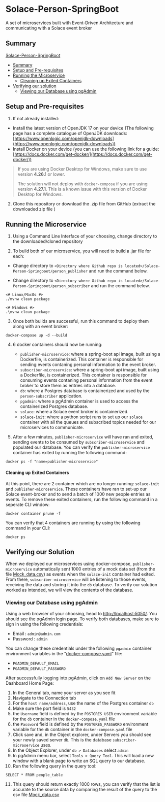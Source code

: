 # Solace-Person-SpringBoot
 A set of microservices built with Event-Driven Architecture and communicating with a Solace event broker

## Summary

[Solace-Person-SpringBoot](#solace-person-springboot)
* [Summary](#summary)
* [Setup and Pre-requisites](#setup-and-pre-requisites)
* [Running the Microservice](#running-the-microservice)
    * [Cleaning up Exited Containers](#cleaning-up-exited-containers)
* [Verifying our solution](#verifying-our-solution)
    * [Viewing our Database using pgAdmin](#viewing-our-database-using-pgadmin)

## Setup and Pre-requisites

1. If not already installed:

- Install the latest version of OpenJDK 17 on your device (The following page has a complete catalogue of OpenJDK downloads: [https://www.openlogic.com/openjdk-downloads](https://www.openlogic.com/openjdk-downloads))
- Install Docker on your device (you can use the following link for a guide: [https://docs.docker.com/get-docker/](https://docs.docker.com/get-docker/))

>If you are using Docker Desktop for Windows, make sure to use version **4.26.1** or lower. 
>
>The solution will not deploy with `docker-compose` if you are using version **4.27.1**. This is a known issue with this version of Docker Desktop for Windows.

2. Clone this repository or download the .zip file from GitHub (extract the downloaded zip file )

## Running the Microservice

1. Using a Command Line Interface of your choosing, change directory to the downloaded/cloned repository


2. To build both of our microservice, you will need to build a .jar file for each:  
* Change directory to `<Directory where Github repo is located>/Solace-Person-Springboot/person_publisher` and run the command below.

* Change directory to `<Directory where Github repo is located>/Solace-Person-Springboot/person_subscriber` and run the command below.

```
<# Linux/MacOs #>
./mvnw clean package

<# Windows #>
.\mvnw clean package
```

3. Once both builds are successful, run this command to deploy them along with an event broker:

```
docker-compose up -d --build
```

4. 6 docker containers should now be running:
    * `publisher-microservice`: where a spring-boot api image, built using a Dockerfile, is containerized. This container is responsible for sending events contaning personal information to the event broker.
    * `subscriber-microservice`: where a spring-boot api image, built using a Dockerfile, is containerized. This container is responsible for consuming events contaning personal information from the event broker to store them as entries into a database.
    * `db`: where a Postgres database is containerized and used by the `person-subscriber` application.
    * `pgadmin`: where a pgAdmin container is used to access the containerized Postgres database.
    * `solace`: where a Solace event broker is containerized.
    * `solace-init`: where a python script runs to set up our `solace` container with all the queues and subscribed topics needed for our microservices to communicate.

5. After a few minutes, `publisher-microservice` will have ran and exited, sending events to be consumed by `subscriber-microservice` and populated our database. You can verify the `publisher-microservice` container has exited by running the following command:
```
docker ps -f "name=publisher-microservice"
```

#### Cleaning up Exited Containers

At this point, there are 2 container which are no longer running: `solace-init` and `publisher-microservice`. These containers have ran to set-up our Solace event-broker and to send a batch of 1000 new people entries as events. To remove these exited containers, run the following command in a seperate CLI window: 
```
docker container prune -f
```
You can verify that 4 containers are running by using the following command in your CLI:
```
docker ps
```

## Verifying our Solution

When we deployed our microservices using docker-compose, `publisher-microservice` automatically sent 1000 entries of a mock data set (from the file [Mock_data.csv](https://github.com/mpirotaiswilton-IW/Solace-Person-Springboot/blob/main/person_publisher/src/main/resources/Mock_data.csv)) as events when the `solace-init` container had exited. From there, `subscriber-microservice` will be listening to those events, receiving the data and storing it into the `db` database. To verify our solution worked as intended, we will view the contents of the database.

### Viewing our Database using pgAdmin

Using a web browser of your choosing, head to <http://localhost:5050/>. You should see the pgAdmin login page. To verify both databases, make sure to sign in using the following credentials:

* Email : `admin@admin.com`
* Password : `admin`

You can change these credentials under the following `pgadmin` container environment variables in the "[docker-compose.yaml](https://github.com/mpirotaiswilton-IW/Solace-Person-Springboot/blob/main/docker-compose.yaml)" file: 

* `PGADMIN_DEFAULT_EMAIL`
* `PGADMIN_DEFAULT_PASSWORD`

After successfully logging into pgAdmin, click on `Add New Server` on the Dashboard Home Page:
1. In the General tab, name your server as you see fit
2. Navigate to the Connection tab
3. For the `host name/address`, use the name of the Postgres container `db`
4. Make sure the port field is `5432`
5. the `Username` field is defined by the `POSTGRES_USER` environment variable for the `db` container in the `docker-compose.yaml` file
6. the `Password` field is defined by the `POSTGRES_PASSWORD` environment variable for the `db` container in the `docker-compose.yaml` file
7. Click save and, in the Object explorer, under Servers you should see your newly saved server `db`. This is the database `subscriber-microservice` uses.
8. In the Object Explorer, under `db > Databases` select `admin`
9. In pgAdmin menu bar, select `Tools > Query Tool`. This will load a new window with a blank page to write an SQL query to our database.
10. Run the following query in the query tool: 
```
SELECT * FROM people_table
```
11. This query should return exactly 1000 rows, you can verify that the list is accurate to the source data by comparing the result of the query to the csv file [Mock_data.csv](https://github.com/mpirotaiswilton-IW/Solace-Person-Springboot/blob/main/person_publisher/src/main/resources/Mock_data.csv)
